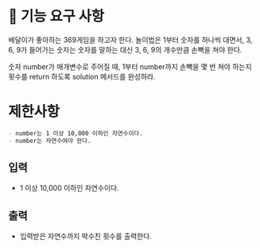 # 🚀 기능 요구 사항

배달이가 좋아하는 369게임을 하고자 한다. 놀이법은 1부터 숫자를 하나씩 대면서, 3, 6, 9가 들어가는 숫자는 숫자를 말하는 대신 3, 6, 9의 개수만큼 손뼉을 쳐야 한다.

숫자 number가 매개변수로 주어질 때, 1부터 number까지 손뼉을 몇 번 쳐야 하는지 횟수를 return 하도록 solution 메서드를 완성하라.



# 제한사항

```markdown
- number는 1 이상 10,000 이하인 자연수이다.
- number는 자연수여야 한다.
```

## 입력

- 1 이상 10,000 이하인 자연수이다.

## 출력

- 입력받은 자연수까지 박수친 횟수를 출력한다.